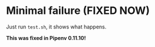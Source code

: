 # Minimal failure (FIXED NOW)

Just run `test.sh`, it shows what happens.

**This was fixed in Pipenv 0.11.10!**

